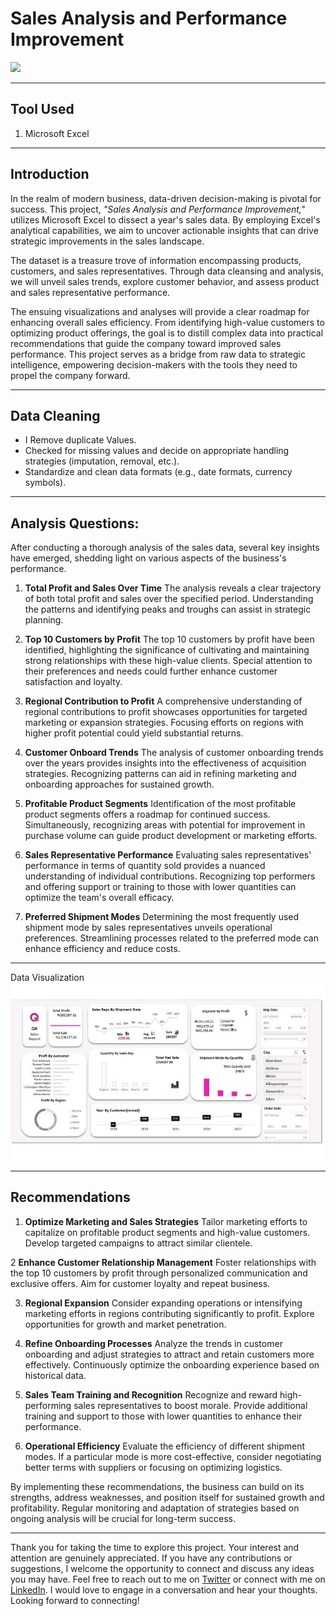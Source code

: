 # **Sales Analysis and Performance Improvement**

![](sale.avif)

***
## **Tool Used**
1. Microsoft Excel

***
## **Introduction**
In the realm of modern business, data-driven decision-making is pivotal for success. This project, *"Sales Analysis and Performance Improvement,"* utilizes Microsoft Excel to dissect a year's sales data. By employing Excel's analytical capabilities, we aim to uncover actionable insights that can drive strategic improvements in the sales landscape.

The dataset is a treasure trove of information encompassing products, customers, and sales representatives. Through data cleansing and analysis, we will unveil sales trends, explore customer behavior, and assess product and sales representative performance.

The ensuing visualizations and analyses will provide a clear roadmap for enhancing overall sales efficiency. From identifying high-value customers to optimizing product offerings, the goal is to distill complex data into practical recommendations that guide the company toward improved sales performance. This project serves as a bridge from raw data to strategic intelligence, empowering decision-makers with the tools they need to propel the company forward.

***
## **Data Cleaning**

- I Remove duplicate Values.
- Checked for missing values and decide on appropriate handling strategies (imputation, removal, etc.).
- Standardize and clean data formats (e.g., date formats, currency symbols).

***
## Analysis Questions:

After conducting a thorough analysis of the sales data, several key insights have emerged, shedding light on various aspects of the business's performance.

1. **Total Profit and Sales Over Time**
The analysis reveals a clear trajectory of both total profit and sales over the specified period. Understanding the patterns and identifying peaks and troughs can assist in strategic planning.

2. **Top 10 Customers by Profit**
The top 10 customers by profit have been identified, highlighting the significance of cultivating and maintaining strong relationships with these high-value clients. Special attention to their preferences and needs could further enhance customer satisfaction and loyalty.

3. **Regional Contribution to Profit**
A comprehensive understanding of regional contributions to profit showcases opportunities for targeted marketing or expansion strategies. Focusing efforts on regions with higher profit potential could yield substantial returns.

4. **Customer Onboard Trends**
The analysis of customer onboarding trends over the years provides insights into the effectiveness of acquisition strategies. Recognizing patterns can aid in refining marketing and onboarding approaches for sustained growth.

5. **Profitable Product Segments**
Identification of the most profitable product segments offers a roadmap for continued success. Simultaneously, recognizing areas with potential for improvement in purchase volume can guide product development or marketing efforts.

6. **Sales Representative Performance**
Evaluating sales representatives' performance in terms of quantity sold provides a nuanced understanding of individual contributions. Recognizing top performers and offering support or training to those with lower quantities can optimize the team's overall efficacy.

7. **Preferred Shipment Modes**
Determining the most frequently used shipment mode by sales representatives unveils operational preferences. Streamlining processes related to the preferred mode can enhance efficiency and reduce costs.

***
Data Visualization
![](Excel_Dashboard.jpg)

***
## **Recommendations**

1. **Optimize Marketing and Sales Strategies**
Tailor marketing efforts to capitalize on profitable product segments and high-value customers. Develop targeted campaigns to attract similar clientele.

2 **Enhance Customer Relationship Management**
Foster relationships with the top 10 customers by profit through personalized communication and exclusive offers. Aim for customer loyalty and repeat business.

3. **Regional Expansion**
Consider expanding operations or intensifying marketing efforts in regions contributing significantly to profit. Explore opportunities for growth and market penetration.

4. **Refine Onboarding Processes**
Analyze the trends in customer onboarding and adjust strategies to attract and retain customers more effectively. Continuously optimize the onboarding experience based on historical data.

5. **Sales Team Training and Recognition**
Recognize and reward high-performing sales representatives to boost morale. Provide additional training and support to those with lower quantities to enhance their performance.

6. **Operational Efficiency**
Evaluate the efficiency of different shipment modes. If a particular mode is more cost-effective, consider negotiating better terms with suppliers or focusing on optimizing logistics.

By implementing these recommendations, the business can build on its strengths, address weaknesses, and position itself for sustained growth and profitability. Regular monitoring and adaptation of strategies based on ongoing analysis will be crucial for long-term success.

***
Thank you for taking the time to explore this project. Your interest and attention are genuinely appreciated. If you have any contributions or suggestions, I welcome the opportunity to connect and discuss any ideas you may have. Feel free to reach out to me on [Twitter](https://twitter.com/techie1002) or connect with me on [LinkedIn](https://www.linkedin.com/in/prince-chukwuemek-b33692203/). I would love to engage in a conversation and hear your thoughts. Looking forward to connecting!

